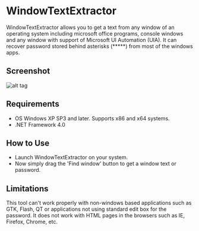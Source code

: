 WindowTextExtractor
=============

WindowTextExtractor allows you to get a text from any window of an operating system including microsoft office programs, console windows and any window with support of Microsoft UI Automation (UIA). It can recover password stored behind asterisks (*****) from most of the windows apps.

Screenshot
------------------

![alt tag](https://user-images.githubusercontent.com/8102586/68193503-2d49e080-ffc4-11e9-8d53-32b1aa426e53.png)

Requirements
--------------------

* OS Windows XP SP3 and later. Supports x86 and x64 systems.
* .NET Framework 4.0

How to Use
--------------------

* Launch WindowTextExtractor on your system.
* Now simply drag the 'Find window' button to get a window text or password.


Limitations
--------------------

This tool can't work properly with non-windows based applications such as GTK, Flash, QT or applications not using standard edit box for the password. It does not work with HTML pages in the browsers such as IE, Firefox, Chrome, etc.